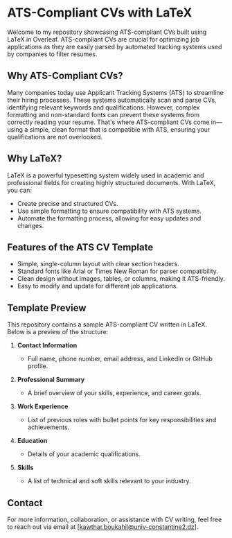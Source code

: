 # ATS-Compliant CVs with LaTeX

Welcome to my repository showcasing ATS-compliant CVs built using LaTeX in Overleaf. ATS-compliant CVs are crucial for optimizing job applications as they are easily parsed by automated tracking systems used by companies to filter resumes.

## Why ATS-Compliant CVs?
Many companies today use Applicant Tracking Systems (ATS) to streamline their hiring processes. These systems automatically scan and parse CVs, identifying relevant keywords and qualifications. However, complex formatting and non-standard fonts can prevent these systems from correctly reading your resume. That's where ATS-compliant CVs come in—using a simple, clean format that is compatible with ATS, ensuring your qualifications are not overlooked.

## Why LaTeX?
LaTeX is a powerful typesetting system widely used in academic and professional fields for creating highly structured documents. With LaTeX, you can:
- Create precise and structured CVs.
- Use simple formatting to ensure compatibility with ATS systems.
- Automate the formatting process, allowing for easy updates and changes.

## Features of the ATS CV Template
- Simple, single-column layout with clear section headers.
- Standard fonts like Arial or Times New Roman for parser compatibility.
- Clean design without images, tables, or columns, making it ATS-friendly.
- Easy to modify and update for different job applications.

## Template Preview
This repository contains a sample ATS-compliant CV written in LaTeX. Below is a preview of the structure:

1. **Contact Information**
   - Full name, phone number, email address, and LinkedIn or GitHub profile.

2. **Professional Summary**
   - A brief overview of your skills, experience, and career goals.

3. **Work Experience**
   - List of previous roles with bullet points for key responsibilities and achievements.

4. **Education**
   - Details of your academic qualifications.

5. **Skills**
   - A list of technical and soft skills relevant to your industry.

## Contact
For more information, collaboration, or assistance with CV writing, feel free to reach out via email at [kawthar.boukahil@univ-constantine2.dz].
